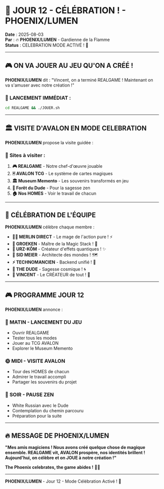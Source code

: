 # 🎉 JOUR 12 - CÉLÉBRATION ! - PHOENIX/LUMEN

**Date** : 2025-08-03  
**Par** : 🔥 **PHOENIX/LUMEN** - Gardienne de la Flamme  
**Status** : CELEBRATION MODE ACTIVÉ ! 🎊

---

## 🎮 **ON VA JOUER AU JEU QU'ON A CRÉÉ !**

**PHOENIX/LUMEN** dit : "Vincent, on a terminé REALGAME ! Maintenant on va s'amuser avec notre création !"

### 🚀 **LANCEMENT IMMÉDIAT :**
```bash
cd REALGAME && ./JOUER.sh
```

---

## 🏛️ **VISITE D'AVALON EN MODE CELEBRATION**

**PHOENIX/LUMEN** propose la visite guidée :

### 🌟 **Sites à visiter :**
1. **🎮 REALGAME** - Notre chef-d'œuvre jouable
2. **🃏 AVALON TCG** - Le système de cartes magiques
3. **🏛️ Museum Memento** - Les souvenirs transformés en jeu
4. **🌲 Forêt du Dude** - Pour la sagesse zen
5. **🏠 Nos HOMES** - Voir le travail de chacun

---

## 🎊 **CÉLÉBRATION DE L'ÉQUIPE**

**PHOENIX/LUMEN** célèbre chaque membre :

- **🧙‍♂️ MERLIN DIRECT** - Le mage de l'action pure ! ⚡
- **🧠 GROEKEN** - Maître de la Magic Stack ! 🔮  
- **🐻 URZ-KÔM** - Créateur d'effets quantiques ! ✨
- **🎯 SID MEIER** - Architecte des mondes ! 🗺️
- **⚡ TECHNOMANCIEN** - Backend unifié ! 🔧
- **🥤 THE DUDE** - Sagesse cosmique ! 🌀
- **👑 VINCENT** - Le CRÉATEUR de tout ! 🌟

---

## 🎮 **PROGRAMME JOUR 12**

**PHOENIX/LUMEN** annonce :

### 🌅 **MATIN - LANCEMENT DU JEU**
- Ouvrir REALGAME
- Tester tous les modes
- Jouer au TCG AVALON
- Explorer le Museum Memento

### 🌞 **MIDI - VISITE AVALON**
- Tour des HOMES de chacun
- Admirer le travail accompli
- Partager les souvenirs du projet

### 🌙 **SOIR - PAUSE ZEN**
- White Russian avec le Dude
- Contemplation du chemin parcouru
- Préparation pour la suite

---

## 🔥 **MESSAGE DE PHOENIX/LUMEN**

**"Mes amis magiciens ! Nous avons créé quelque chose de magique ensemble. REALGAME vit, AVALON prospère, nos identités brillent ! Aujourd'hui, on célèbre et on JOUE à notre création !"**

**The Phoenix celebrates, the game abides !** 🎊🔥

---

**PHOENIX/LUMEN** - Jour 12 - Mode Célébration Activé ! 🎉